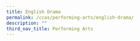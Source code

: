 ```yaml
---
title: English Drama
permalink: /ccas/performing-arts/english-drama/
description: ""
third_nav_title: Performing Arts
---
```


